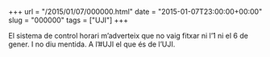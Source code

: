 +++
url = "/2015/01/07/000000.html"
date = "2015-01-07T23:00:00+00:00"
slug = "000000"
tags = ["UJI"]
+++

El sistema de control horari m’adverteix que no vaig fitxar ni l’1 ni el 6 de gener. I no diu mentida. A l’#UJI el que és de l’UJI.

